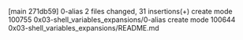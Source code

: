 [main 271db59] 0-alias
 2 files changed, 31 insertions(+)
 create mode 100755 0x03-shell_variables_expansions/0-alias
 create mode 100644 0x03-shell_variables_expansions/README.md
